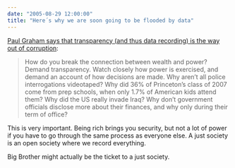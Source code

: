 ```yaml
---
date: "2005-08-29 12:00:00"
title: "Here´s why we are soon going to be flooded by data"
---
```




[Paul Graham says that transparency (and thus data recording) is the way out of corruption](http://www.paulgraham.com/inequality.html):

> How do you break the connection between wealth and power? Demand transparency. Watch closely how power is exercised, and demand an account of how decisions are made. Why aren&rsquo;t all police interrogations videotaped? Why did 36% of Princeton&rsquo;s class of 2007 come from prep schools, when only 1.7% of American kids attend them? Why did the US really invade Iraq? Why don&rsquo;t government officials disclose more about their finances, and why only during their term of office?


This is very important. Being rich brings you security, but not a lot of power if you have to go through the same process as everyone else. A just society is an open society where we record everything.

Big Brother might actually be the ticket to a just society.

